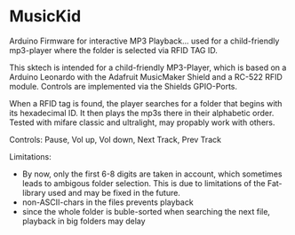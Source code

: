 # MusicKid
Arduino Firmware for interactive MP3 Playback... used for a child-friendly mp3-player where the folder is selected via RFID TAG ID.

This sktech is intended for a child-friendly MP3-Player, which is based on a Arduino Leonardo with the Adafruit MusicMaker Shield and a RC-522 RFID module.
Controls are implemented via the Shields GPIO-Ports. 

When a RFID tag is found, the player searches for a folder that begins with its hexadecimal ID. It then plays the mp3s there in their alphabetic order. Tested with mifare classic and ultralight, may propably work with others.

Controls: Pause, Vol up, Vol down, Next Track, Prev Track

Limitations:
- By now, only the first 6-8 digits are taken in account, which sometimes leads to ambigous folder selection. This is due to limitations of the Fat-library used and may be fixed in the future.
- non-ASCII-chars in the files prevents playback
- since the whole folder is buble-sorted when searching the next file, playback in big folders may delay